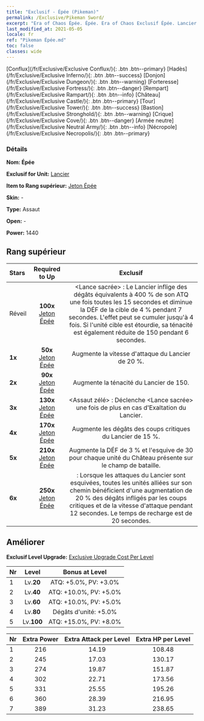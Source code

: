 ```yaml
---
title: "Exclusif - Épée (Pikeman)"
permalink: /Exclusive/Pikeman Sword/
excerpt: "Era of Chaos Épée. Épée. Era of Chaos Exclusif Épée. Lancier Exclusif."
last_modified_at: 2021-05-05
locale: fr
ref: "Pikeman Épée.md"
toc: false
classes: wide
---
```

 [Conflux](/fr/Exclusive/Exclusive Conflux/){: .btn .btn--primary} [Hadès](/fr/Exclusive/Exclusive Inferno/){: .btn .btn--success} [Donjon](/fr/Exclusive/Exclusive Dungeon/){: .btn .btn--warning} [Forteresse](/fr/Exclusive/Exclusive Fortress/){: .btn .btn--danger} [Rempart](/fr/Exclusive/Exclusive Rampart/){: .btn .btn--info} [Château](/fr/Exclusive/Exclusive Castle/){: .btn .btn--primary} [Tour](/fr/Exclusive/Exclusive Tower/){: .btn .btn--success} [Bastion](/fr/Exclusive/Exclusive Stronghold/){: .btn .btn--warning} [Crique](/fr/Exclusive/Exclusive Cove/){: .btn .btn--danger} [Armée neutre](/fr/Exclusive/Exclusive Neutral Army/){: .btn .btn--info} [Nécropole](/fr/Exclusive/Exclusive Necropolis/){: .btn .btn--primary} 

### Détails
 **Nom: Épée** 

 **Exclusif for Unit:** [Lancier](/fr/units/Pikeman/) 

 **Item to Rang supérieur:** [Jeton Épée](/ItemsFR/con_912/)

 **Skin:** -

 **Type:** Assaut

 **Open:** -

 **Power:** 1440

## Rang supérieur

  |     Stars    |  Required to Up | Exclusif |
  |:-------------|:---------------:|:---------------:|
  |  Réveil  | **100x** [Jeton Épée](/ItemsFR/con_912/) | <Lance sacrée> : Le Lancier inflige des dégâts équivalents à 400 % de son ATQ une fois toutes les 15 secondes et diminue la DÉF de la cible de 4 % pendant 7 secondes. L'effet peut se cumuler jusqu'à 4 fois. Si l'unité cible est étourdie, sa ténacité est également réduite de 150 pendant 6 secondes. |
  | **1x** <i class="fas fa-star"/> | **50x** [Jeton Épée](/ItemsFR/con_912/) | Augmente la vitesse d'attaque du Lancier de 20 %. |
  | **2x** <i class="fas fa-star"/> | **90x** [Jeton Épée](/ItemsFR/con_912/) | Augmente la ténacité du Lancier de 150. |
  | **3x** <i class="fas fa-star"/> | **130x** [Jeton Épée](/ItemsFR/con_912/) | <Assaut zélé> : Déclenche <Lance sacrée> une fois de plus en cas d'Exaltation du Lancier. |
  | **4x** <i class="fas fa-star"/> | **170x** [Jeton Épée](/ItemsFR/con_912/) | Augmente les dégâts des coups critiques du Lancier de 15 %. |
  | **5x** <i class="fas fa-star"/> | **210x** [Jeton Épée](/ItemsFR/con_912/) | Augmente la DÉF de 3 % et l'esquive de 30 pour chaque unité du Château présente sur le champ de bataille. |
  | **6x** <i class="fas fa-star"/> | **250x** [Jeton Épée](/ItemsFR/con_912/) | <Vaillance> : Lorsque les attaques du Lancier sont esquivées, toutes les unités alliées sur son chemin bénéficient d'une augmentation de 20 % des dégâts infligés par les coups critiques et de la vitesse d'attaque pendant 12 secondes. Le temps de recharge est de 20 secondes. |


## Améliorer
 **Exclusif Level Upgrade:** [Exclusive Upgrade Cost Per Level](/Exclusive/ExclusiveUpgradeCostPerLevel/)

  |  Nr  |   Level  | Bonus at Level |
  |:-----|:--------:|:--------------:|
  | 1 | Lv.**20** | ATQ: +5.0%, PV: +3.0% |
  | 2 | Lv.**40** | ATQ: +10.0%, PV: +5.0% |
  | 3 | Lv.**60** | ATQ: +10.0%, PV: +5.0% |
  | 4 | Lv.**80** | Dégâts d'unité: +5.0% |
  | 5 | Lv.**100** | ATQ: +15.0%, PV: +8.0% |


  |  Nr  |  Extra Power | Extra Attack per Level | Extra HP per Level |
  |:-----|:--------:|:--------:|:--------:|
  | 1 | 216 | 14.19 | 108.48 |
  | 2 | 245 | 17.03 | 130.17 |
  | 3 | 274 | 19.87 | 151.87 |
  | 4 | 302 | 22.71 | 173.56 |
  | 5 | 331 | 25.55 | 195.26 |
  | 6 | 360 | 28.39 | 216.95 |
  | 7 | 389 | 31.23 | 238.65 |


